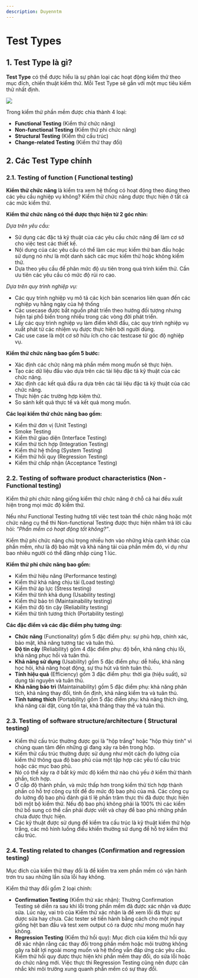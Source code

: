 ```yaml
---
description: Duyenntm
---
```


# Test Types

## 1. Test Type là gì?

**Test Type** có thể được hiểu là sự phân loại các hoạt động kiểm thử theo mục đích, chiến thuật kiểm thử. Mỗi Test Type sẽ gắn với một mục tiêu kiểm thử nhất định.

![](<../.gitbook/assets/image (16).png>)

Trong kiểm thử phần mềm được chia thành 4 loại:

* **Functional Testing** (Kiểm thử chức năng)
* **Non-functional Testing** (Kiểm thử phi chức năng)
* **Structural Testing** (Kiểm thử cấu trúc)
* **Change-related Testing** (Kiểm thử thay đổi)

## 2. Các Test Type chính

### 2.1. Testing of function ( Functional testing)

**Kiểm thử chức năng** là kiểm tra xem hệ thống có hoạt động theo đúng theo các yêu cầu nghiệp vụ không? Kiểm thử chức năng được thực hiện ở tất cả các mức kiểm thử.

**Kiểm thử chức năng có thể được thực hiện từ 2 góc nhìn:**&#x20;

_Dựa trên yêu cầu:_

* Sử dụng các đặc tả kỹ thuật của các yêu cầu chức năng để làm cơ sở cho việc test các thiết kế.
* Nội dung của các yêu cầu có thể làm các mục kiểm thử ban đầu hoặc sử dụng nó như là một danh sách các mục kiểm thử hoặc không kiểm thử.
* Dựa theo yêu cầu để phân mức độ ưu tiên trong quá trình kiểm thử. Cần ưu tiên các yêu cầu có mức độ rủi ro cao.

_Dựa trên quy trình nghiệp vụ:_

* Các quy trình nghiệp vụ mô tả các kịch bản scenarios liên quan đến các nghiệp vụ hằng ngày của hệ thống
* Các usecase được bắt nguồn phát triển theo hướng đối tượng nhưng hiện tại phổ biến trong nhiều trong các vòng đời phát triển.
* Lấy các quy trình nghiệp vụ làm điểm khởi đầu, các quy trình nghiệp vụ xuất phát từ các nhiệm vụ được thực hiện bởi người dùng.
* Các use case là một cơ sở hữu ích cho các testcase từ góc độ nghiệp vụ.

**Kiểm thử chức năng bao gồm 5 bước:**

* Xác định các chức năng mà phần mềm mong muốn sẽ thực hiện.
* Tạo các dữ liệu đầu vào dựa trên các tài liệu đặc tả kỹ thuật của các chức năng.
* Xác định các kết quả đầu ra dựa trên các tài liệu đặc tả kỹ thuật của các chức năng.
* Thực hiện các trường hợp kiêm thử.
* So sánh kết quả thực tế và kết quả mong muốn.

**Các loại kiểm thử chức năng bao gồm:**

* Kiểm thử đơn vị (Unit Testing)
* Smoke Testing
* Kiểm thử giao diện (Interface Testing)
* Kiểm thử tích hợp (Integration Testing)
* Kiểm thử hệ thống (System Testing)
* Kiểm thử hồi quy (Regression Testing)
* Kiểm thử chấp nhận (Acceptance Testing)

### 2.2. Testing of software product characteristics (Non - Functional testing)

Kiểm thử phi chức năng giống kiểm thử chức năng ở chỗ cả hai đều xuất hiện trong mọi mức độ kiểm thử.

Nếu như Functional Testing hướng tới việc test toàn thể chức năng hoặc một chức năng cụ thể thì Non-functional Testing được thực hiện nhằm trả lời câu hỏi: _“Phần mềm có hoạt động tốt không?”_.

Kiểm thử phi chức năng chú trọng nhiều hơn vào những khía cạnh khác của phần mềm, như là độ bảo mật và khả năng tải của phần mềm đó, ví dụ như bao nhiêu người có thể đăng nhập cùng 1 lúc.

**Kiểm thử phi chức năng bao gồm:**

* Kiểm thử hiệu năng (Performance testing)
* Kiểm thử khả năng chịu tải (Load testing)
* Kiểm thử áp lực (Stress testing)
* Kiểm thử tính khả dụng (Usability testing)
* Kiểm thử bảo trì (Maintainability testing)
* Kiểm thử độ tin cậy (Reliability testing)
* Kiểm thử tính tương thích (Portability testing)

**Các đặc điểm và các đặc điểm phụ tương ứng:**

* **Chức năng** (Functionality) gồm 5 đặc điểm phụ: sự phù hợp, chính xác, bảo mật, khả năng tương tác và tuân thủ.
* **Độ tin cậy** (Reliability) gồm 4 đặc điểm phụ: độ bền, khả năng chịu lỗi, khả năng phục hồi và tuân thủ.
* **Khả năng sử dụng** (Usability) gồm 5 đặc điểm phụ: dễ hiểu, khả năng học hỏi, khả năng hoạt động, sự thu hút và tính tuân thủ.
* **Tính hiệu quả** (Efficiency) gồm 3 đặc điểm phụ: thời gia (hiệu suất), sử dụng tài nguyên và tuân thủ.
* **Khả năng bảo trì** (Maintainability) gồm 5 đặc điểm phụ: khả năng phân tích, khả năng thay đổi, tính ổn định, khả năng kiểm tra và tuân thủ.
* **Tính tương thích** (Portability) gồm 5 đặc điểm phụ: khả năng thích ứng, khả năng cài đặt, cùng tồn tại, khả thăng thay thế và tuân thủ.

### 2.3. Testing of software structure/architecture ( Structural testing)

* Kiểm thử cấu trúc thường được gọi là "hộp trắng" hoặc "hộp thủy tinh" vì chúng quan tâm đến những gì đang xảy ra bên trong hộp.
* Kiểm thử cấu trúc thường được sử dụng như một cách đo lường của kiểm thử thông qua độ bao phủ của một tập hợp các yếu tố cấu trúc hoặc các mục bao phủ.
* Nó có thể xảy ra ở bất kỳ mức độ kiểm thử nào chủ yếu ở kiểm thử thành phần, tích hợp.
* Ở cấp độ thành phần, và mức thấp hơn trong kiểm thử tích hợp thành phần có hỗ trợ công cụ tốt để đo mức độ bao phủ của mã. Các công cụ đo lường độ bao phủ đánh giá tỉ lệ phần trăm thực thi đã được thực hiện bởi một bộ kiểm thử. Nếu độ bao phủ không phải là 100% thì các kiểm thử bổ sung có thể cần phải được viết và chạy để bao phủ những phần chưa được thực hiện.
* Các kỹ thuật được sử dụng để kiểm tra cấu trúc là kỹ thuật kiểm thử hộp trắng, các mô hình luồng điều khiển thường sử dụng để hỗ trợ kiểm thử cấu trúc.

### 2.4. Testing related to changes (Confirmation and regression testing)

Mục đích của kiểm thử thay đổi là để kiểm tra xem phần mềm có vận hành trơn tru sau những lần sửa lỗi hay không.

Kiểm thử thay đổi gồm 2 loại chính:

* **Confirmation Testing** (Kiểm thử xác nhận): Thường Confirmation Testing sẽ diễn ra sau khi lỗi trong phần mềm đã được xác nhận và được sửa. Lúc này, vai trò của Kiểm thử xác nhận là để xem lỗi đã thực sự được sửa hay chưa. Các tester sẽ tiến hành bằng cách cho một input giống hệt ban đầu và test xem output có ra được như mong muốn hay không.
* **Regression Testing** (Kiểm thử hồi quy): Mục đích của kiểm thử hồi quy để xác nhận rằng các thay đổi trong phần mềm hoặc môi trường không gây ra bất lợi ngoài mong muốn và hệ thống vẫn đáp ứng các yêu cầu. Kiểm thử hồi quy được thực hiện khi phần mềm thay đổi, do sửa lỗi hoặc do chức năng mới. Việc thực thi Regression Testing cũng nên được cân nhắc khi môi trường xung quanh phần mềm có sự thay đổi.
